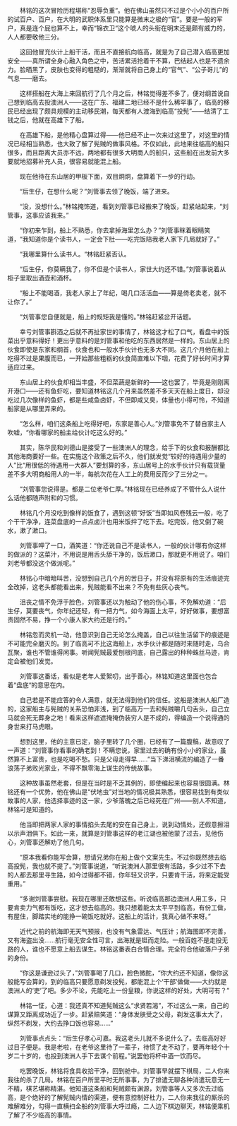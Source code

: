 　　林铭的这次冒险历程堪称“忍辱负重“。他在佛山虽然只不过是个小小的百户所的试百户、百户，在大明的武职体系里只能算是微末之极的“官”。要是一般的军户，真是连个屁也算不上，幸而“锦衣卫“这个唬人的头衔在明末还是颇有威力的，人人都要敬他三分。

　　这回他冒充伙计上船干活，而且不直接航向临高，就是为了自己潜入临高更加安全——真所谓全身心融入角色之中，苦活累活抢着干不算，巴结起人也是不遗余力。脸晒黑了，皮肤也变得的粗糙的，渐渐就将自己身上的“官气”、“公子哥儿”的气息——磨去。

　　这样搭船在大海上来回航行了几个月之后，林铭觉得差不多了，便对纲首说自己想到临高去投澳洲人——这在广东、福建二地已经不是什么稀罕事了，临高的移民已经出现了颇具规模的主动移民潮，每天都有人渡海到临高“投髡”——结清了工钱之后，他就在高雄下了船。

　　在高雄下船，是他精心盘算过得——他已经不止一次来过这里了，对这里的情况已经相当熟悉，也大致了解了髡贼的做事风格。不仅如此，此地来往临高的船只很多，而且距离大员亦不远，两地都有很多大明商人的船只，这些船在出发前大多要就地招募补充人员，很容易就能混上船。

　　现在他待在东山居的甲板下面，双目炯炯，盘算着下一步的行动。

　　“后生仔，在想什么呢？”刘管事去领了晚饭，端了进来。

　　“没，没想什么。”林铭掩饰道，看到刘管事已经搬来了晚饭，赶紧站起来，“刘管事，这事应该我来。”

　　“你初来乍到，船上不熟悉，你去拿掉海里怎么办？”刘管事眯着眼睛笑道，“我知道你是个读书人，一定会下肚——吃完饭陪我老人家下几局就好了。”

　　“我哪里算什么读书人。“林铭赶紧否认。

　　“后生仔，你莫瞒我了，你不但是个读书人，家世大约还不错。”刘管事说着从柜子里取出酒壶和酒杯。

　　“船上不能喝酒，我老人家上了年纪，喝几口活活血——算是倚老卖老，就不让你了。”

　　“刘管事您自便就是，船上的规矩我是懂的。”林铭赶紧岔开话题。

　　幸亏刘管事斟酒之后就不再扯家世的事情了，林铭这才松了口气，看盘中的饭菜出乎意料得好！更出乎意料的是刘管事和他吃的东西居然是一样的。东山居上的伙食即使是东家和纲首，伙食也和一般水手伙计也无多大不同。这几个月他在船上吃得不过是果腹而已，一开始那些粗粝的伙食简直难以下咽，花费了好长时间才算适应过来。

　　东山居上的伙食却相当丰盛，不但菜蔬是新鲜的——这也罢了，毕竟是刚刚离开港口——还有鱼虾吃，要知道林铭这几个月来虽然差不多天天在船上度日，却没吃过几次像样的鱼虾，都是些咸鱼卤虾，不但即咸又臭，体量也小得可怜，不知道船家是从哪里弄来的。

　　“怎么样，咱们这条船上吃得好吧，东家是善心人。”刘管事免不了替自家主人吹嘘，“你看哪家的船主给伙计吃这么好的。”

　　其实，陈华民和刘德山是接受了一些澳洲人的理念，给手下的伙食和报酬都比其他海商要好一些。在实施这个政策之后不久，他们就发觉“较好的待遇用少量的人”比“用很低的待遇用一大群人”要划算的多，东山居号上的水手伙计只有载货量差不多大明商船用人的一半，每航次花在人工上的费用反而少了三分之一。

　　“刘管事您说得是。都是二位老爷仁厚。”林铭现在已经养成了不管什么人说什么话他都随声附和的习惯。

　　林铭几个月没吃到像样的饭食了，遇到这顿“好饭”当即如风卷残云一般，吃了个干干净净，连菜盘底的一点点卤汁也用米饭拌了吃下去。吃完饭，他又倒了碗水，漱了漱口。

　　刘管事呷了一口，酒笑道：“你还说自己不是读书人，一般的伙计哪有你这样的做派的？这菜汁，不用说是用舌头舔干净的，饭后漱口，那就更不用说了。咱们刘老爷都没这个做派呢。”

　　林铭心中暗暗叫苦，没想到自己几个月的苦日子，并没有将原有的生活痕迹完全改掉，这老头都能看出来，髡贼能看不出来？不免有些灰心丧气。

　　沮丧之情不免浮于脸色，刘管事还以为触动了他的伤心事，不免解劝道：“后生仔，莫要丧气，你年纪还轻，有一把力气，如今海面上太平，好好做事，要想富贵固然不易，挣一个小康人家大约还是行的。”

　　林铭忽而灵机一动，他意识到自己无论怎么掩盖，自己以往生活留下的痕迹是不可能完全磨灭的。到了临高可不比这海船上，水手伙计都是随时来随时走，乌合瓦聚，谁也不管谁得闲事。听闻髡贼最爱刨根问底，自己露出的种种蛛丝马迹，肯定会被他们发觉。

　　刘管事这番话，看似是老年人爱絮叨，出于善心，林铭知道这里面也包合着“盘底“的意思在内。

　　自己若是不能应答的令人满意，就无法得到他们的信任。这船是澳洲人船厂造的，这家船主与髡贼的关系恐怕非浅，到了临高万一去和髡贼嚼几句舌头，自己立马就会死无葬身之地！看来这样遮遮掩掩伪装穷人是不成的，得编造一个说得通的身世来打马虎眼。

　　想到这里，他的主意已定，脑子里转了几个圈，已经有了一篇腹稿，故意叹了一声道：“刘管事你看事的确老到！不瞒您说，家里过去的确有份小小的家业，虽然算不上富贵，也是吃喝不愁。只是父母走得早……”当下涕泪横流的编造了一番浪荡子弟败光家业，不得不飘零海上谋生的传统故事。

　　这种故事虽然老套，但是在当时是不乏其例的，即使编起来也容易很圆满。林铭还有一个优势，他在佛山是“伏地虫”对当地的情况极其熟悉，很容易找到有类似故事的人家，他选择事迹的这一家，少爷落魄之后已经死在广州——别人不知道，林铭可是知道的。

　　他当即把两家人家的事情掐头去尾的安在自己身上，说到动情处，还假意擦泪以示声泪俱下。如此一来，就算是刘管事这样的老江湖也被他蒙了过去，见他伤心，刘管事还解劝了他几句。

　　“原本我看你能写会算，想请兄弟你在船上做个文案先生。不过你既然想去临高投髡，我也就不提了。”刘管事说道，“听说澳洲人那里很有活路，多少过不下去的人都去那里寻生路，如今过得都不错，你年轻又识字，只要肯干活，将来定能受重用。”

　　“多谢刘管事尝慰。我现在哪里还敢想这些。听说临高那边澳洲人用工多，只要肯卖力气都有饭吃，这才想去临高的。我只想着能太太平平到临高，有份工做，有屋住，脚踏实地的能挣一碗饭吃就好。这船上的活计，我真心做不来呀。”

　　近代之前的航海即无天气预报，也没有气象雷达、气压计；航海图即不完善，又有海盗出没……航行毫无安全性可言，出海就是铤而走险。一般百姓不是走投无路的人，谁也不愿意上船去谋生。林铭这番表白合情合理。完全符合他破落户子弟的身份。

　　“你这是谦逊过头了，”刘管事喝了几口，脸色微酡，“你大约还不知道，像你这般能写会算的，到的临高只要愿意剃发投髡，都能混上个‘干部’做做——大约就是澳洲人的‘吏’了吧。多少不论，先能吃上一份皇粮，你说这样的好处，大明可有？”

　　林铭一怔，心道：我还真不知道髡贼这么“求贤若渴”，不过这么一来，自己的谋算又距离成功近了一步。赶紧赔笑道：“身体发肤受之父母，剃发这事太大了，纵然不剃发，大约去挣口饭也容易……”

　　刘管事点点头：“后生仔孝心可嘉。我这老头儿就不多说什么了。去临高好好过日子便是。我是老啦，在老爷这里待了一辈子，待惯了走不动了，要再年轻个十岁二十岁的，也投到澳洲人手下去谋个前程。”说罢他将杯中酒一饮而尽。

　　吃罢晚饭，林铭将食具收拾干净，回到舱中。刘管事早就摆下棋局，二人你来我往的杀了几局。林铭在百户所里平时无所事事，为了排遣无聊各种消遣玩意无一不精，棋艺堪称精湛。他知道这条船和髡贼颇有渊源，刘管事等人又多次去过临高，是个绝好的了解髡贼内情的渠道，便有意控制好杜力，二人你来我往的厮杀的难解难分，勾得一直横扫全船的刘管事大呼过瘾，二人边下棋边聊天，林铭便乘机了解了不少临高的事情。

